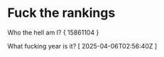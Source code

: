 # Fuck the rankings

Who the hell am I?
{ 15861104 }

What fucking year is it?
[ 2025-04-06T02:56:40Z ]

